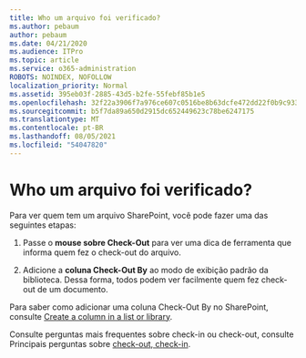 ```yaml
---
title: Who um arquivo foi verificado?
ms.author: pebaum
author: pebaum
ms.date: 04/21/2020
ms.audience: ITPro
ms.topic: article
ms.service: o365-administration
ROBOTS: NOINDEX, NOFOLLOW
localization_priority: Normal
ms.assetid: 395eb03f-2885-43d5-b2fe-55febf85b1e5
ms.openlocfilehash: 32f22a3906f7a976ce607c0516be8b63dcfe472dd22f0b9c933e79950ba5e932
ms.sourcegitcommit: b5f7da89a650d2915dc652449623c78be6247175
ms.translationtype: MT
ms.contentlocale: pt-BR
ms.lasthandoff: 08/05/2021
ms.locfileid: "54047820"
---
```

# <a name="who-has-a-file-checked-out"></a>Who um arquivo foi verificado?

Para ver quem tem um arquivo SharePoint, você pode fazer uma das seguintes etapas:
  
1. Passe o **mouse sobre Check-Out** para ver uma dica de ferramenta que informa quem fez o check-out do arquivo. 
    
2. Adicione a **coluna Check-Out By** ao modo de exibição padrão da biblioteca. Dessa forma, todos podem ver facilmente quem fez check-out de um documento. 
    
Para saber como adicionar uma coluna Check-Out By no SharePoint, consulte [Create a column in a list or library](https://go.microsoft.com/fwlink/?linkid=2019591). 
  
Consulte perguntas mais frequentes sobre check-in ou check-out, consulte Principais perguntas sobre [check-out, check-in](https://go.microsoft.com/fwlink/?linkid=2018786).
  

